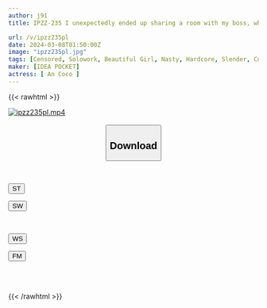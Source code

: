 ```yaml
---
author: j91
title: IPZZ-235 I unexpectedly ended up sharing a room with my boss, who I hate to death, at a hot spring inn while on a business trip... I was made to cum over and over again by this ugly, obscene old man. Anzu here

url: /v/ipzz235pl
date: 2024-03-08T01:50:00Z
image: "ipzz235pl.jpg"
tags: [Censored, Solowork, Beautiful Girl, Nasty, Hardcore, Slender, Cuckold	]
maker: [IDEA POCKET]
actress: [ An Coco ]
---
```



{{< rawhtml >}}

<div class="video" data-videoid="0zdbZegRQZuDrV">
    <a href="javascript:;">
        <img src="/v/ipzz235pl/ipzz235pl.jpg" width="WIDTH" height="HEIGHT" alt="ipzz235pl.mp4" loading="lazy">
    </a>
</div>

<script type="text/javascript" src="https://j91.asia/asset/on-demand-st.js"></script>

<br>
  <link rel="stylesheet" href="https://j91.asia/asset/bs5.css">
  
  <center>
  <button class="btn btn-primary" type="button" data-bs-toggle="collapse" data-bs-target=".multi-collapse" aria-expanded="false" aria-controls="multiCollapseExample1 multiCollapseExample2"><h2>Download</h2></button></center>
</p>
<div class="row">
  <div class="col">
    <div class="collapse multi-collapse" id="multiCollapseExample1">
      <div class="card card-body">
	      	      <br>
<div class="buttons">  
<p><a href="https://streamtape.to/v/0zdbZegRQZuDrV" target="_blank"><button class="btn-hover color-3"><i class="fa fa-download"></i> ST</button></a></p>
<p><a href="https://cdnwish.com/hwfg2kstx4t2" target="_blank"><button class="btn-hover color-2"><i class="fa fa-download"></i> SW</button></a></p></div>
    </div>
  </div>
</div>
  <div class="col">
    <div class="collapse multi-collapse" id="multiCollapseExample2">
      <div class="card card-body">
	      <br>
<div class="buttons">
<p><a href="https://wolfstream.tv/n0ww1rxcuq0h"><button class="btn-hover color-9"><i class="fa fa-download"></i> WS</button></a></p>
<p><a href="https://filemoon.sx/d/5yxo31sfil9h"><button class="btn-hover color-8"><i class="fa fa-download"></i> FM</button></a></p></div>
<br><br>
      </div>
    </div>
  </div>
</div>

{{< /rawhtml >}}